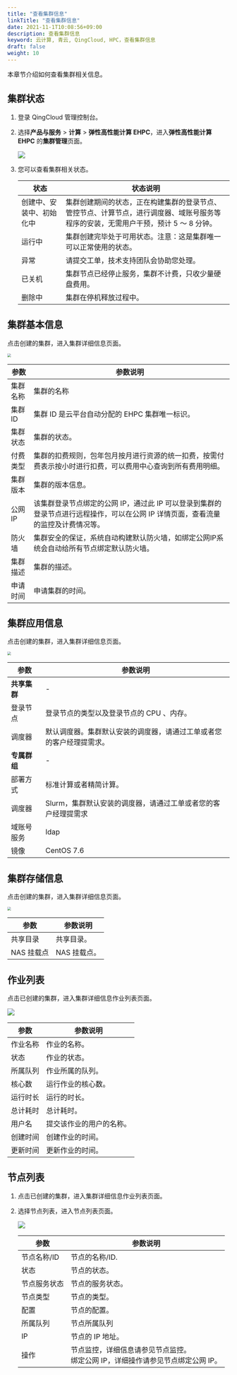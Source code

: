 ```yaml
---
title: "查看集群信息"
linkTitle: "查看集群信息"
date: 2021-11-1T10:08:56+09:00
description: 查看集群信息
keyword: 云计算, 青云, QingCloud, HPC，查看集群信息
draft: false
weight: 10
---
```


本章节介绍如何查看集群相关信息。

## 集群状态

1. 登录 QingCloud 管理控制台。

2. 选择**产品与服务** > **计算** > **弹性高性能计算 EHPC**，进入**弹性高性能计算 EHPC** 的**集群管理**页面。

   ![](../../../_images/qs_hpc_list.png)

3. 您可以查看集群相关状态。

   | 状态                     | 状态说明                                                     |
   | ------------------------ | ------------------------------------------------------------ |
   | 创建中、安装中、初始化中 | 集群创建期间的状态，正在构建集群的登录节点、管控节点、计算节点，进行调度器、域账号服务等程序的安装，无需用户干预，预计 5 ～ 8 分钟。 |
   | 运行中                   | 集群创建完毕处于可用状态。注意：这是集群唯一可以正常使用的状态。 |
   | 异常                     | 请提交工单，技术支持团队会协助您处理。                       |
   | 已关机                   | 集群节点已经停止服务，集群不计费，只收少量硬盘费用。         |
   | 删除中                   | 集群在停机释放过程中。                                       |

## 集群基本信息

点击创建的集群，进入集群详细信息页面。

<img src="../../../_images/um_cluster_basic_info.png" style="zoom:50%;" />

| 参数     | 参数说明                                                     |
| -------- | ------------------------------------------------------------ |
| 集群名称 | 集群的名称                                                   |
| 集群 ID  | 集群 ID 是云平台自动分配的 EHPC 集群唯一标识。               |
| 集群状态 | 集群的状态。                                                 |
| 付费类型 | 集群的扣费规则，包年包月按月进行资源的统一扣费，按需付费表示按小时进行扣费，可以费用中心查询到所有费用明细。 |
| 集群版本 | 集群的版本信息。                                             |
| 公网 IP  | 该集群登录节点绑定的公网 IP，通过此 IP 可以登录到集群的登录节点进行远程操作，可以在公网 IP 详情页面，查看流量的监控及计费情况等。 |
| 防火墙   | 集群安全的保证，系统自动构建默认防火墙，如绑定公网IP系统会自动给所有节点绑定默认防火墙。 |
| 集群描述 | 集群的描述。                                                 |
| 申请时间 | 申请集群的时间。                                             |

## 集群应用信息

点击创建的集群，进入集群详细信息页面。

<img src="../../../_images/um_cluster_app_info.png" style="zoom:50%;" />

| 参数         | 参数说明                                                     |
| ------------ | ------------------------------------------------------------ |
| **共享集群** | -                                                            |
| 登录节点     | 登录节点的类型以及登录节点的 CPU 、内存。                    |
| 调度器       | 默认调度器。集群默认安装的调度器，请通过工单或者您的客户经理提需求。 |
| **专属群组** | -                                                            |
| 部署方式     | 标准计算或者精简计算。                                       |
| 调度器       | Slurm，集群默认安装的调度器，请通过工单或者您的客户经理提需求 |
| 域账号服务   | Idap                                                         |
| 镜像         | CentOS 7.6                                                   |

## 集群存储信息

点击创建的集群，进入集群详细信息页面。

<img src="../../../_images/um_cluster_storage_info.png" style="zoom:50%;" />

| 参数       | 参数说明     |
| ---------- | ------------ |
| 共享目录   | 共享目录。   |
| NAS 挂载点 | NAS 挂载点。 |

## 作业列表

点击已创建的集群，进入集群详细信息作业列表页面。

![](../../../_images/um_cluster_job_list.png)

| 参数     | 参数说明                 |
| -------- | ------------------------ |
| 作业名称 | 作业的名称。             |
| 状态     | 作业的状态。             |
| 所属队列 | 作业所属的队列。         |
| 核心数   | 运行作业的核心数。       |
| 运行时长 | 运行的时长。             |
| 总计耗时 | 总计耗时。               |
| 用户名   | 提交该作业的用户的名称。 |
| 创建时间 | 创建作业的时间。         |
| 更新时间 | 更新作业的时间。         |

## 节点列表

1. 点击已创建的集群，进入集群详细信息作业列表页面。

2. 选择节点列表，进入节点列表页面。

   ![](../../../_images/um_cluster_node_list.png)

   | 参数         | 参数说明                                                     |
   | ------------ | ------------------------------------------------------------ |
   | 节点名称/ID  | 节点的名称/ID.                                               |
   | 状态         | 节点的状态。                                                 |
   | 节点服务状态 | 节点的服务状态。                                             |
   | 节点类型     | 节点的类型。                                                 |
   | 配置         | 节点的配置。                                                 |
   | 所属队列     | 节点所属队列                                                 |
   | IP           | 节点的 IP 地址。                                             |
   | 操作         | 节点监控，详细信息请参见节点监控。<br />绑定公网 IP，详细操作请参见节点绑定公网 IP。 |

   

